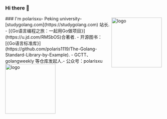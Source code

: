 ### Hi there 👋

<img src="https://github-readme-stats.vercel.app/api?username=rayhomie&show_icons=true" alt="logo" height="160" align="right" style="margin: 5px; margin-bottom: 20px;" /> 
### I'm polarisxu-  Peking university-  [studygolang.com](https://studygolang.com) 站长. 
-  [《Go语言编程之旅：一起用Go做项目》](https://u.jd.com/RMSbOS)合著者. 
-  开源图书：[《Go语言标准库》](https://github.com/polaris1119/The-Golang-Standard-Library-by-Example). 
-  GCTT、golangweekly 等仓库发起人.- 公众号：polarisxu<img src="https://github-profile-trophy.vercel.app/?username=polaris1119&theme=flat&column=7" alt="logo" height="160" align="center" style="margin: auto; margin-bottom: 20px;" /> 

<!--
**rayhomie/rayhomie** is a ✨ _special_ ✨ repository because its `README.md` (this file) appears on your GitHub profile.

Here are some ideas to get you started:

- 🔭 I’m currently working on ...
- 🌱 I’m currently learning ...
- 👯 I’m looking to collaborate on ...
- 🤔 I’m looking for help with ...
- 💬 Ask me about ...
- 📫 How to reach me: ...
- 😄 Pronouns: ...
- ⚡ Fun fact: ...
-->
